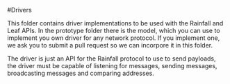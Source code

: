 #Drivers

This folder contains driver implementations to be used with the Rainfall and Leaf APIs. In the prototype folder
there is the model, which you can use to implement you own driver for any network protocol. If you implement one, we ask
you to submit a pull request so we can incorpore it in this folder.

The driver is just an API for the Rainfall protocol to use to send payloads, the driver must be capable of listening for
messages, sending messages, broadcasting messages and comparing addresses.
